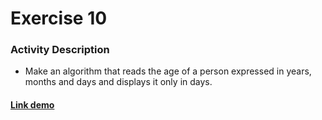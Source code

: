 # Exercise 10

### Activity Description
- Make an algorithm that reads the age of a person expressed in years, months and days and displays it only in days.

#### [Link demo](https://replit.com/join/ugzkbnntly-gabrielstimamig)